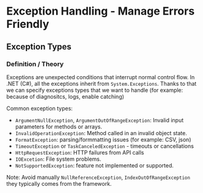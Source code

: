 # Exception Handling - Manage Errors Friendly

## Exception Types

### Definition / Theory

Exceptions are unexpected conditions that interrupt normal control flow. In .NET (C#), all the exceptions inherit from `System.Exceptions`. Thanks to that we can specify exceptions types that we want to handle (for example: because of diagnositcs, logs, enable catching)

Common exception types:

- `ArgumentNullException`, `ArgumentOutOfRangeException`: Invalid input parameters for methods or arrays.
- `InvalidOperationException`: Method called in an invalid object state.
- `FormatException`: parsing/formmatting issues (for example: CSV, json)
- `TimeoutException` or `TaskCanceledException` - timeouts or cancellations
- `HttpRequestException`: HTTP failures from API calls
- `IOExcetion`: File system problems.
- `NotSupportedException`: feature not implemented or supported.

Note: Avoid manually `NullReferenceException`, `IndexOutOfRangeException` they typically comes from the framework.
